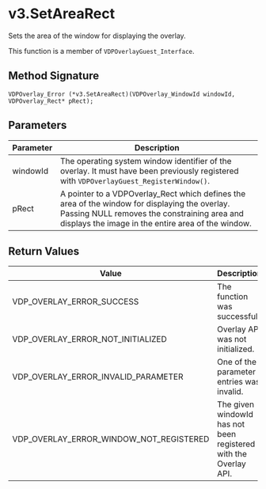 # v3.SetAreaRect

Sets the area of the window for displaying the overlay.

This function is a member of `VDPOverlayGuest_Interface`.

## Method Signature
```
VDPOverlay_Error (*v3.SetAreaRect)(VDPOverlay_WindowId windowId, VDPOverlay_Rect* pRect);
```

## Parameters

| Parameter | Description |
| --------- | ----------- |
| windowId | The operating system window identifier of the overlay. It must have been previously registered with `VDPOverlayGuest_RegisterWindow()`. |
| pRect | A pointer to a VDPOverlay_Rect which defines the area of the window for displaying the overlay. Passing NULL removes the constraining area and displays the image in the entire area of the window. |

## Return Values

| Value | Description |
| ----- | ----------- |
| VDP_OVERLAY_ERROR_SUCCESS | The function was successful. |
| VDP_OVERLAY_ERROR_NOT_INITIALIZED	| Overlay API was not initialized. |
| VDP_OVERLAY_ERROR_INVALID_PARAMETER | One of the parameter entries was invalid. |
| VDP_OVERLAY_ERROR_WINDOW_NOT_REGISTERED | The given windowId has not been registered with the Overlay API. |


